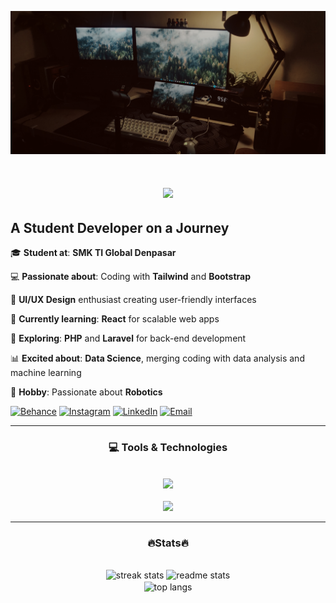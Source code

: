 ![Koding Image](Koding.jpg)



</div>
<h1 align="center">
    <img src="https://readme-typing-svg.demolab.com?font=Righteous&size=35&duration=4000&pause=500&color=F7F7F7&width=500&height=70&lines=Hi+There!+👋;+I'm+Dhiyo+Wikantara+✨&center=true&vCenter=true" /> <br>

## A Student Developer on a Journey    
    
</h1>


    
<div>
    <p>🎓 <strong>Student at</strong>: <strong>SMK TI Global Denpasar</strong></p>
      <p>💻 <strong>Passionate about</strong>: Coding with <strong>Tailwind</strong> and <strong>Bootstrap</strong></p>
      <p>🎨 <strong>UI/UX Design</strong> enthusiast creating user-friendly interfaces</p>
      <p>🌿 <strong>Currently learning</strong>: <strong>React</strong> for scalable web apps</p>
      <p>🔧 <strong>Exploring</strong>: <strong>PHP</strong> and <strong>Laravel</strong> for back-end development</p>
      <p>📊 <strong>Excited about</strong>: <strong>Data Science</strong>, merging coding with data analysis and machine learning</p>
      <p>🤖 <strong>Hobby</strong>: Passionate about <strong>Robotics</strong></p>
</div>



<div align="left">

[![Behance](https://img.shields.io/badge/Behance-0057ff?style=for-the-badge&logo=behance&logoColor=white)](https://www.behance.net/dhiyolawe)
[![Instagram](https://img.shields.io/badge/Instagram-e1306c?style=for-the-badge&logo=instagram&logoColor=white)](https://www.instagram.com/dhios.ntz)
[![LinkedIn](https://img.shields.io/badge/LinkedIn-0a66c2?style=for-the-badge&logo=linkedin&logoColor=white)](https://www.linkedin.com/in/dhiyo-wikantara-3172672ab)
[![Email](https://img.shields.io/badge/Email-d14836?style=for-the-badge&logo=gmail&logoColor=white)](mailto:dhiyolawe@gmail.com)

<div>



---

<div align="center">

### 💻 Tools & Technologies
<br>
<img src="https://skillicons.dev/icons?i=git,github,html,css,tailwind,bootstrap,js,react" />
<br>
<br>
<img src="https://skillicons.dev/icons?i=laravel,ps,ai,figma,arduino,vue,phpstorm,webstorm" />

</div>


---

<div align="center">

### 🔥Stats🔥

<div>
<br>
<div align=center>
  <img width=390 src="https://github-readme-streak-stats-salesp07.vercel.app/?user=st4rkxc&count_private=true&theme=react&border_radius=10" alt="streak stats"/>
  <img width=390 src="https://github-readme-stats-salesp07.vercel.app/api?username=st4rkxc&count_private=true&show_icons=true&theme=react&rank_icon=github&border_radius=10" alt="readme stats" />
  <br/>
  <img width=325 align="center" src="https://github-readme-stats-salesp07.vercel.app/api/top-langs/?username=st4rkxc&hide=HTML&langs_count=8&layout=compact&theme=react&border_radius=10&size_weight=0.5&count_weight=0.5&exclude_repo=github-readme-stats" alt="top langs" />
</div>

